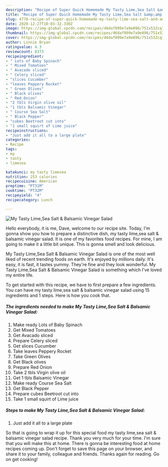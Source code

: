 ```yaml
---
description: "Recipe of Super Quick Homemade My Tasty Lime,Sea Salt &amp;amp; Balsamic Vinegar Salad"
title: "Recipe of Super Quick Homemade My Tasty Lime,Sea Salt &amp;amp; Balsamic Vinegar Salad"
slug: 4778-recipe-of-super-quick-homemade-my-tasty-lime-sea-salt-and-amp-balsamic-vinegar-salad
date: 2020-12-27T10:03:32.330Z
image: https://img-global.cpcdn.com/recipes/46daf099e7a9e896/751x532cq70/my-tasty-limesea-salt-balsamic-vinegar-salad-recipe-main-photo.jpg
thumbnail: https://img-global.cpcdn.com/recipes/46daf099e7a9e896/751x532cq70/my-tasty-limesea-salt-balsamic-vinegar-salad-recipe-main-photo.jpg
cover: https://img-global.cpcdn.com/recipes/46daf099e7a9e896/751x532cq70/my-tasty-limesea-salt-balsamic-vinegar-salad-recipe-main-photo.jpg
author: Linnie Bryan
ratingvalue: 4.3
reviewcount: 8373
recipeingredient:
- " Lots of Baby Spinach"
- " Mixed Tomatoes"
- " Avacado sliced"
- " Celery sliced"
- "slices Cucumber"
- "leaves Peppery Rocket"
- " Green Olives"
- " Black olives"
- " Red Onion"
- "2 tbls Virgin olive oil"
- "1 tbls Balsamic Vinegar"
- " Course Sea Salt"
- " Black Pepper"
- "cubes Beetroot cut into"
- "1 small squirt of Lime juice"
recipeinstructions:
- "Just add it all to a large plate"
categories:
- Recipe
tags:
- my
- tasty
- limesea

katakunci: my tasty limesea 
nutrition: 253 calories
recipecuisine: American
preptime: "PT31M"
cooktime: "PT32M"
recipeyield: "4"
recipecategory: Lunch

---
```



![My Tasty Lime,Sea Salt &amp; Balsamic Vinegar Salad](https://img-global.cpcdn.com/recipes/46daf099e7a9e896/751x532cq70/my-tasty-limesea-salt-balsamic-vinegar-salad-recipe-main-photo.jpg)

Hello everybody, it is me, Dave, welcome to our recipe site. Today, I'm gonna show you how to prepare a distinctive dish, my tasty lime,sea salt &amp; balsamic vinegar salad. It is one of my favorites food recipes. For mine, I am going to make it a little bit unique. This is gonna smell and look delicious.

My Tasty Lime,Sea Salt &amp; Balsamic Vinegar Salad is one of the most well liked of recent trending foods on earth. It's enjoyed by millions daily. It's easy, it is fast, it tastes yummy. They're fine and they look wonderful. My Tasty Lime,Sea Salt &amp; Balsamic Vinegar Salad is something which I've loved my entire life.




To get started with this recipe, we have to first prepare a few ingredients. You can have my tasty lime,sea salt &amp; balsamic vinegar salad using 15 ingredients and 1 steps. Here is how you cook that.

<!--inarticleads1-->

##### The ingredients needed to make My Tasty Lime,Sea Salt &amp; Balsamic Vinegar Salad:

1. Make ready  Lots of Baby Spinach
1. Get  Mixed Tomatoes
1. Get  Avacado sliced
1. Prepare  Celery sliced
1. Get slices Cucumber
1. Take leaves Peppery Rocket
1. Take  Green Olives
1. Get  Black olives
1. Prepare  Red Onion
1. Take 2 tbls Virgin olive oil
1. Get 1 tbls Balsamic Vinegar
1. Make ready  Course Sea Salt
1. Get  Black Pepper
1. Prepare cubes Beetroot cut into
1. Take 1 small squirt of Lime juice




<!--inarticleads2-->

##### Steps to make My Tasty Lime,Sea Salt &amp; Balsamic Vinegar Salad:

1. Just add it all to a large plate




So that is going to wrap it up for this special food my tasty lime,sea salt &amp; balsamic vinegar salad recipe. Thank you very much for your time. I'm sure that you will make this at home. There is gonna be interesting food at home recipes coming up. Don't forget to save this page on your browser, and share it to your family, colleague and friends. Thanks again for reading. Go on get cooking!
